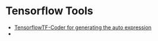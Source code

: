 # Tensorflow Tools



* [TensorflowTF-Coder for generating the auto expression](https://blog.tensorflow.org/2020/08/introducing-tensorflow-coder-tool.html)
* 
